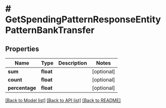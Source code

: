 # # GetSpendingPatternResponseEntityPatternBankTransfer

## Properties

Name | Type | Description | Notes
------------ | ------------- | ------------- | -------------
**sum** | **float** |  | [optional]
**count** | **float** |  | [optional]
**percentage** | **float** |  | [optional]

[[Back to Model list]](../../README.md#models) [[Back to API list]](../../README.md#endpoints) [[Back to README]](../../README.md)
